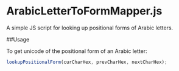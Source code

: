 ArabicLetterToFormMapper.js
========================

A simple JS script for looking up positional forms of Arabic letters.

##Usage

To get unicode of the positional form of an Arabic letter:
```js
lookupPositionalForm(curCharHex, prevCharHex, nextCharHex);
```
